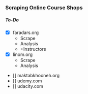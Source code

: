 ### Scraping Online Course Shops

##### To-Do
- [x] faradars.org
	- Scrape
	- Analysis
	- +Instructors
- [x] linom.org
	- Scrape
	- Analysis
- [] maktabkhooneh.org
- [] udemy.com
- [] udacity.com